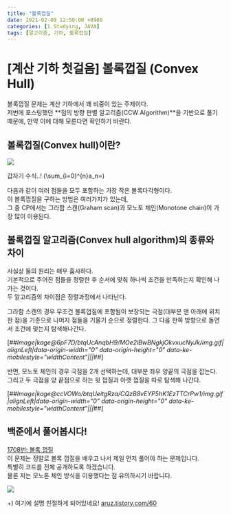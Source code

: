 ```yaml
---
title: "볼록껍질"
date: 2021-02-09 12:50:00 +0900
categories: [1.Studying, JAVA]
tags: [알고리즘, 기하, 볼록껍질]
---
```


# [계산 기하 첫걸음] 볼록껍질 (Convex Hull)

볼록껍질 문제는 계산 기하에서 꽤 비중이 있는 주제이다.  
저번에 포스팅했던 **점의 방향 판별 알고리즘(CCW Algorithm)**을 기반으로 풀기 때문에, 만약 이에 대해 모른다면 확인하기 바란다.

## 볼록껍질(Convex hull)이란?

![](https://images.velog.io/images/hgmhc/post/8d37fc10-970c-4859-bc3b-8df629b126a5/%E1%84%86%E1%85%AE%E1%84%8C%E1%85%A6%20(1).png)

갑자기 수식..!
\(\sum_{i=0}^{n}a_n=\)
  
다음과 같이 여러 점들을 모두 포함하는 가장 작은 볼록다각형이다.  
이 볼록껍질을 구하는 방법은 여러가지가 있는데,  
그 중 CP에서는 그라함 스캔(Graham scan)과 모노토 체인(Monotone chain)이 가장 많이 이용된다.

## 볼록껍질 알고리즘(Convex hull algorithm)의 종류와 차이

사실상 둘의 원리는 매우 흡사하다.  
기본적으로 주어진 점들을 정렬한 후 순서에 맞춰 하나씩 조건을 만족하는지 확인해 나가는 것이다.  
두 알고리즘의 차이점은 정렬과정에서 나타난다.

그라함 스캔의 경우 무조건 볼록껍질에 포함됨이 보장되는 극점(대부분 맨 아래에 위치한 점)을 기준으로 나머지 점들을 기울기 순으로 정렬한다. 그 다음 한쪽 방향으로 돌면서 조건에 맞는지 탐색해나간다.

[##_Image|kage@6pF7D/btqUcAnqbH9/MOe2lBwBNgkjOkvxucNyJk/img.gif|alignLeft|data-origin-width="0" data-origin-height="0" data-ke-mobilestyle="widthContent"|||_##]

  
반면, 모노토 체인의 경우 극점을 2개 선택하는데, 대부분 좌우 양끝의 극점을 잡는다. 그리고 두 극점을 양 끝점으로 하는 윗 껍질과 아랫 껍질을 따로 탐색해 나간다.

[##_Image|kage@ccVOWo/btqUeitgRza/CQzB8vEYP5hK1EzTTCrPw1/img.gif|alignLeft|data-origin-width="0" data-origin-height="0" data-ke-mobilestyle="widthContent"|||_##]

## 백준에서 풀어봅시다!

[1708번: 볼록 껍질](https://www.acmicpc.net/problem/1708)  
이 문제는 정말로 볼록 껍질을 배우고 나서 제일 먼저 풀어야 하는 문제입니다.  
특별히 코드를 전체 공개하도록 하겠습니다.  
물론 저는 모노톤 체인 방식을 이용했다는 점 유의하시기 바랍니다.

![](https://images.velog.io/images/hgmhc/post/df19322e-cf90-4760-8a82-0e0ac5843d24/image.png)

+) 여기에 설명 친절하게 되어있네요! [aruz.tistory.com/60](https://aruz.tistory.com/60)
